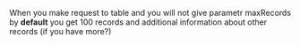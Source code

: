When you make request to table and you will not give parametr maxRecords by **default** you get 100 records and additional information about other records (if you have more?)
